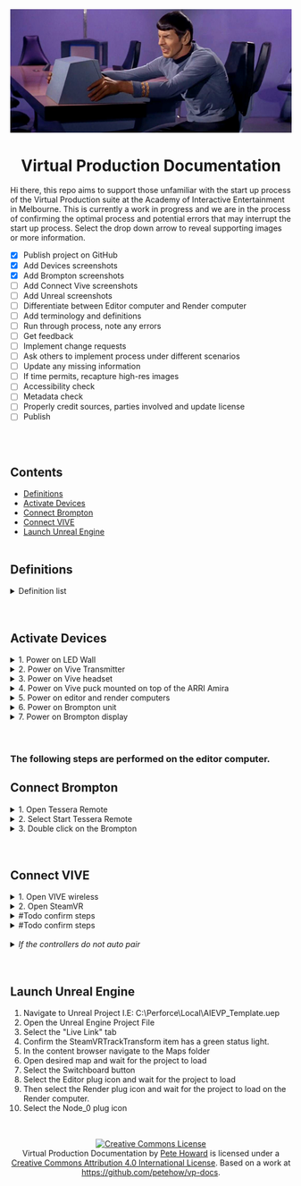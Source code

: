 <div align="center">
<img src="/img/StartPlease.png" alt="Spock from the original Star Trek grabs a small computer monitor in frustration"/>
</div>
<h1 align="center">Virtual Production Documentation</h1>
<p>Hi there, this repo aims to support those unfamiliar with the start up process of the Virtual Production suite at the Academy of Interactive Entertainment in Melbourne. This is currently a work in progress and we are in the process of confirming the optimal process and potential errors that may interrupt the start up process. Select the drop down arrow to reveal supporting images or more information.</p>

- [x] Publish project on GitHub
- [x] Add Devices screenshots
- [x] Add Brompton screenshots
- [ ] Add Connect Vive screenshots
- [ ] Add Unreal screenshots
- [ ] Differentiate between Editor computer and Render computer
- [ ] Add terminology and definitions
- [ ] Run through process, note any errors
- [ ] Get feedback
- [ ] Implement change requests
- [ ] Ask others to implement process under different scenarios
- [ ] Update any missing information
- [ ] If time permits, recapture high-res images
- [ ] Accessibility check
- [ ] Metadata check
- [ ] Properly credit sources, parties involved and update license
- [ ] Publish

<br></br>

## Contents

- [Definitions](#definitions)
- [Activate Devices](#activate-devices)
- [Connect Brompton](#connect-brompton)
- [Connect VIVE](#connect-vive)
- [Launch Unreal Engine](#launch-unreal-engine)
<br></br>

## Definitions

<details>
  <summary>Definition list</summary>
  <dl> 
  <dt>Vive</dt>
  <dd>.</dd>
  </dl>
</details>
<br></br>

## Activate Devices

<details>
  <summary>1. Power on LED Wall</summary>
  <p>This plug outlet is on the wall opposite to the computers. Turn on both power switches.</p>
  <img src="/img/1-1-power-led.png" alt="A wall power outlet with two black plugs connected"/>
</details>
<details>
<summary>2. Power on Vive Transmitter</summary>
  <p>Press the button on top of the transmitter.</p>
  <img src="/img/1-2-power-vr.png" alt="The Vive Transmitter">
</details>
<details>
<summary>3. Power on Vive headset</summary>
  <p>Press the button in the centre of the headset.</p>
  <img src="/img/1-3-power-headset.png" alt="The Vive Headset">
</details>
<details>
<summary>4. Power on Vive puck mounted on top of the ARRI Amira</summary>
  <p>Press the button in the centre of the puck.</p>
  <img src="/img/1-4-puck.jpg" alt="The Vive puck">
<details>
<summary>If the puck is not mounted on the Arri</summary>
<details>
<summary>4A. Get the puck from the large white table</summary>
  <img src="/img/1-4A-Vive-puck.jpg" alt="The Vive puck">
  </details>
  <details>
<summary>4B. Attach puck to mount on top of Arri camera</summary>
    <p>When attached, press button in centre</p>
  <img src="/img/1-4b-puck.jpg" alt="The Vive puck">
  </details>
  </details>
</details>
</details>
<details>
<summary>5. Power on editor and render computers</summary>
  <p>The 'Editor' computer is the one closest to the LED wall, the 'Render' computer is the other. Both PC's must be powered on and displaying there desktop backgrounds</p>
</details>

<details>
<summary>6. Power on Brompton unit</summary>
  <p>Flick the switch underneathe the power input cord.</p>
  <img src="/img/1-6-power-brompton.png" alt="Hi">
</details>
<details>
<summary>7. Power on Brompton display</summary>
  <img src="/img/1-7-power-brompton-monitor.png" alt="Hi">
</details>
<br></br>

### The following steps are performed on the editor computer.

## Connect Brompton

<details>
  <summary>1. Open Tessera Remote</summary>
  <p></p>
  <img src="/img/2-1-Tessera.gif" alt=""/>
</details>
<details>
  <summary>2. Select Start Tessera Remote</summary>
  <p></p>
  <img src="/img/2-2-Tessera.gif" alt=""/>
</details>
<details>
  <summary>3. Double click on the Brompton</summary>
  <p></p>
  <img src="/img/2-3-Tessera.gif" alt=""/>
</details>
<br></br>

## Connect VIVE

<details>
  <summary>1. Open VIVE wireless</summary>
  #Todo insert Vive menu shot
</details>

<details>
  <summary>2. Open SteamVR</summary>
  #Todo insert SteamVR menu shot
</details>
<details>
  <summary>#Todo confirm steps</summary>
  <img src="/img/3-3-Steam-Vive.gif" alt=""/>
</details>
<details>
  <summary>#Todo confirm steps</summary>
  <img src="/img/3-6-Steam.gif" alt=""/>
</details>
<br>
<details>
  <summary><i>If the controllers do not auto pair</i></summary>
<br>
<p>&nbsp;&nbsp;&nbsp;&nbsp;1. Select "I want to pair a different type of controller"</p>
<p>&nbsp;&nbsp;&nbsp;&nbsp;2. Select HTC Vive Tracker</p>
</details>
<br></br>

## Launch Unreal Engine

1. Navigate to Unreal Project I.E: C:\Perforce\Local\AIEVP_Template.uep
2. Open the Unreal Engine Project File
3. Select the "Live Link" tab
4. Confirm the SteamVRTrackTransform item has a green status light.
5. In the content browser navigate to the Maps folder
6. Open desired map and wait for the project to load
7. Select the Switchboard button
8. Select the Editor plug icon and wait for the project to load
9. Then select the Render plug icon and wait for the project to load on the Render computer.
10. Select the Node_0 plug icon
<br></br>

##

<div align="center">
<a rel="license" href="http://creativecommons.org/licenses/by/4.0/"><img alt="Creative Commons License" style="border-width:0" src="https://i.creativecommons.org/l/by/4.0/80x15.png" /></a><br /><span xmlns:dct="http://purl.org/dc/terms/" property="dct:title">Virtual Production Documentation</span> by <a xmlns:cc="http://creativecommons.org/ns#" href="https://petehow.com/" property="cc:attributionName" rel="cc:attributionURL">Pete Howard</a> is licensed under a <a rel="license" href="http://creativecommons.org/licenses/by/4.0/">Creative Commons Attribution 4.0 International License</a>. Based on a work at <a xmlns:dct="http://purl.org/dc/terms/" href="https://github.com/petehow/vp-docs" rel="dct:source">https://github.com/petehow/vp-docs</a>.
</div>
